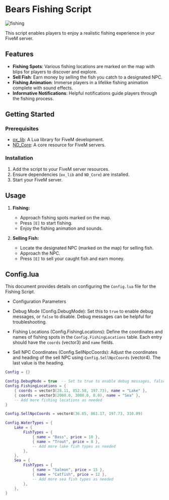 # Bears Fishing Script
![fishing](https://github.com/5M-CodeX/codex-fishing/assets/112611821/86d00dde-d1bd-4448-924c-bdaa81647905)

This script enables players to enjoy a realistic fishing experience in your FiveM server.

## Features

- **Fishing Spots**: Various fishing locations are marked on the map with blips for players to discover and explore.
- **Sell Fish**: Earn money by selling the fish you catch to a designated NPC.
- **Fishing Animation**: Immerse players in a lifelike fishing animation complete with sound effects.
- **Informative Notifications**: Helpful notifications guide players through the fishing process.

## Getting Started

### Prerequisites

- [ox_lib](https://github.com/overextended/ox_lib): A Lua library for FiveM development.
- [ND_Core](github.com/ND-Framework/ND_Core): A core resource for FiveM servers.

### Installation

1. Add the script to your FiveM server resources.
2. Ensure dependencies (`ox_lib` and `ND_Core`) are installed.
3. Start your FiveM server.

## Usage

1. **Fishing:**
   - Approach fishing spots marked on the map.
   - Press `[E]` to start fishing.
   - Enjoy the fishing animation and sounds.

2. **Selling Fish:**
   - Locate the designated NPC (marked on the map) for selling fish.
   - Approach the NPC.
   - Press `[E]` to sell your caught fish and earn money.


## Config.lua
This document provides details on configuring the `Config.lua` file for the Fishing Script.

- Configuration Parameters

 - Debug Mode (Config.DebugMode): Set this to `true` to enable debug messages, or `false` to disable. Debug messages can be helpful for troubleshooting.

 - Fishing Locations (Config.FishingLocations): Define the coordinates and names of fishing spots in the `Config.FishingLocations` table. Each entry should have the `coords` (vector3) and `name` fields.

 - Sell NPC Coordinates (Config.SellNpcCoords): Adjust the coordinates and heading of the sell NPC using `Config.SellNpcCoords` (vector4). The last value is the heading.



```lua
Config = {}

Config.DebugMode = true  -- Set to true to enable debug messages, false to disable
Config.FishingLocations = {
    { coords = vector3(28.11, 852.58, 197.73), name = "Lake" },
    { coords = vector3(2000.0, 3000.0, 0.0), name = "Sea" },
    -- Add more fishing locations as needed
}

Config.SellNpcCoords = vector4(36.85, 861.17, 197.73, 310.09)

Config.WaterTypes = {
    Lake = {
        FishTypes = {
            { name = "Bass", price = 10 },
            { name = "Trout", price = 8 },
            -- Add more lake fish types as needed
        },
    },
    Sea = {
        FishTypes = {
            { name = "Salmon", price = 15 },
            { name = "Catfish", price = 12 },
            -- Add more sea fish types as needed
        },
    },
}
```
